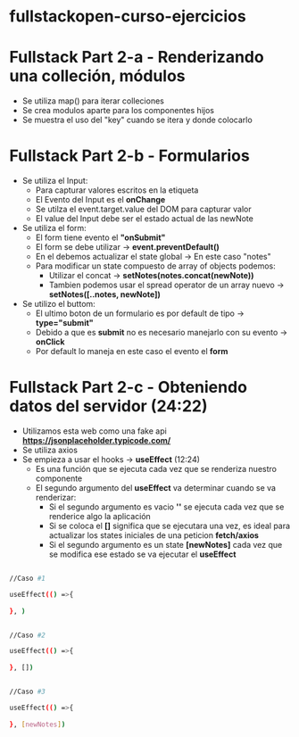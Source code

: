# fullstackopen-curso-ejercicios

# Fullstack Part 2-a - Renderizando una colleción, módulos

- Se utiliza map() para iterar colleciones
- Se crea modulos aparte para los componentes hijos
- Se muestra el uso del "key" cuando se itera y donde colocarlo

# Fullstack Part 2-b - Formularios

- Se utiliza el Input: 
    - Para capturar valores escritos en la etiqueta
    - El Evento del Input es el **onChange**
    - Se utilza el event.target.value del DOM para capturar valor
    - El value del Input debe ser el estado actual de las newNote
- Se utiliza el form:
    - El form tiene evento el **"onSubmit"**
    - El form se debe utilizar -> **event.preventDefault()**
    - En el debemos actualizar el state global ->  En este caso "notes"
    - Para modificar un state compuesto de array of objects podemos:
        - Utilizar el concat -> **setNotes(notes.concat(newNote))**
        - Tambien podemos usar el spread operator de un array nuevo ->  **setNotes([..notes, newNote])**
- Se utilizo el buttom:
    - El ultimo boton de un formulario es por default de tipo -> **type="submit"**
    - Debido a que es **submit** no es necesario manejarlo con su evento -> **onClick**
    - Por default lo maneja en este caso el evento el **form**

# Fullstack Part 2-c - Obteniendo datos del servidor (24:22)

- Utilizamos esta web como una fake api **https://jsonplaceholder.typicode.com/**
- Se utiliza axios 
- Se empieza a usar el hooks -> **useEffect** (12:24)
    - Es una función que se ejecuta cada vez que se renderiza nuestro componente
    - El segundo argumento del **useEffect** va determinar cuando se va renderizar:
        - Si el segundo argumento es vacio **''** se ejecuta cada vez que se renderice algo la aplicación
        - Si se coloca el **[]** significa que se ejecutara una vez, es ideal para actualizar 
        los states iniciales de una peticion **fetch/axios**
        - Si el segundo argumento es un state **[newNotes]** cada vez que se modifica ese estado se 
         va ejecutar el **useEffect**

```bash

//Caso #1

useEffect(() =>{
  
}, )

```


```bash

//Caso #2

useEffect(() =>{
  
}, [])

```


```bash

//Caso #3

useEffect(() =>{
  
}, [newNotes])

```